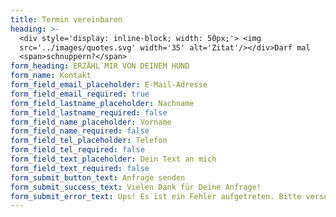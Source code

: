 ```yaml
---
title: Termin vereinbaren
heading: >-
  <div style='display: inline-block; width: 50px;'> <img
  src='../images/quotes.svg' width='35' alt='Zitat'/></div>Darf mal
  <span>schnuppern?</span>
form_heading: ERZÄHL MIR VON DEINEM HUND
form_name: Kontakt
form_field_email_placeholder: E-Mail-Adresse
form_field_email_required: true
form_field_lastname_placeholder: Nachname
form_field_lastname_required: false
form_field_name_placeholder: Vorname
form_field_name_required: false
form_field_tel_placeholder: Telefon
form_field_tel_required: false
form_field_text_placeholder: Dein Text an mich
form_field_text_required: false
form_submit_button_text: Anfrage senden
form_submit_success_text: Vielen Dank für Deine Anfrage!
form_submit_error_text: Ups! Es ist ein Fehler aufgetreten. Bitte versuche es später noch einmal.
---
```


